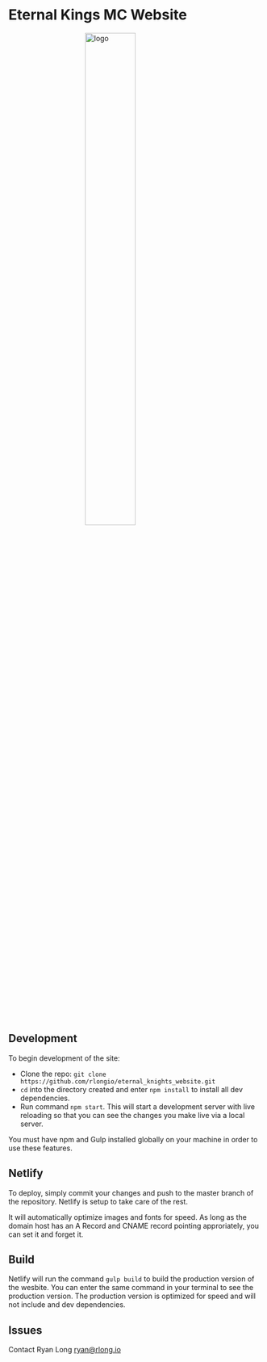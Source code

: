 # Eternal Kings MC Website

<img src=https://eternal-kings.netlify.app/img/logos/logo_main.png alt="logo"  style="display: block; margin-left:auto; margin-right:auto; width: 50%; max-width:200px"/>

## Development

To begin development of the site:

- Clone the repo: `git clone https://github.com/rlongio/eternal_knights_website.git`
- `cd` into the directory created and enter `npm install` to install all dev dependencies.
- Run command `npm start`. This will start a development server with live reloading so that you can see the changes you make live via a local server.

You must have npm and Gulp installed globally on your machine in order to use these features.

## Netlify

To deploy, simply commit your changes and push to the master branch of the repository. Netlify is setup to take care of the rest.

It will automatically optimize images and fonts for speed. As long as the domain host has an A Record and CNAME record pointing approriately, you can set it and forget it.

## Build

Netlify will run the command `gulp build` to build the production version of the wesbite. You can enter the same command in your terminal to see the production version. The production version is optimized for speed and will not include and dev dependencies.

## Issues

Contact Ryan Long <ryan@rlong.io>
